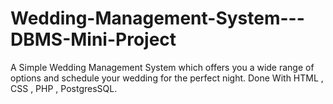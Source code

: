 # Wedding-Management-System---DBMS-Mini-Project
A Simple Wedding Management System which offers you a wide range of options and schedule your wedding for the perfect night. Done With HTML , CSS , PHP , PostgresSQL.

